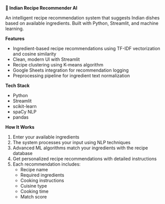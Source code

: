 **🍲 Indian Recipe Recommender AI**

An intelligent recipe recommendation system that suggests Indian dishes based on available ingredients. Built with Python, Streamlit, and machine learning.

**Features**
- Ingredient-based recipe recommendations using TF-IDF vectorization and cosine similarity
- Clean, modern UI with Streamlit
- Recipe clustering using K-means algorithm
- Google Sheets integration for recommendation logging
- Preprocessing pipeline for ingredient text normalization

**Tech Stack**
- Python
- Streamlit
- scikit-learn
- spaCy NLP
- pandas


**How It Works**
1. Enter your available ingredients
2. The system processes your input using NLP techniques
3. Advanced ML algorithms match your ingredients with the recipe database
4. Get personalized recipe recommendations with detailed instructions
5. Each recommendation includes:
   - Recipe name
   - Required ingredients
   - Cooking instructions
   - Cuisine type
   - Cooking time
   - Match score
